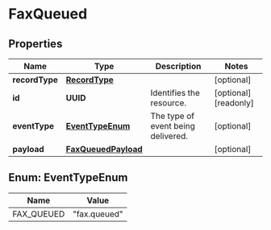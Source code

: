 

# FaxQueued


## Properties

| Name | Type | Description | Notes |
|------------ | ------------- | ------------- | -------------|
|**recordType** | [**RecordType**](RecordType.md) |  |  [optional] |
|**id** | **UUID** | Identifies the resource. |  [optional] [readonly] |
|**eventType** | [**EventTypeEnum**](#EventTypeEnum) | The type of event being delivered. |  [optional] |
|**payload** | [**FaxQueuedPayload**](FaxQueuedPayload.md) |  |  [optional] |



## Enum: EventTypeEnum

| Name | Value |
|---- | -----|
| FAX_QUEUED | &quot;fax.queued&quot; |



